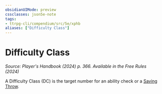 ```yaml
---
obsidianUIMode: preview
cssclasses: json5e-note
tags:
- ttrpg-cli/compendium/src/5e/xphb
aliases: ["Difficulty Class"]
---
```

# Difficulty Class
*Source: Player's Handbook (2024) p. 366. Available in the Free Rules (2024)* 

A Difficulty Class (DC) is the target number for an ability check or a [Saving Throw](3-Mechanics/CLI/rules/variant-rules/saving-throw-xphb.md).